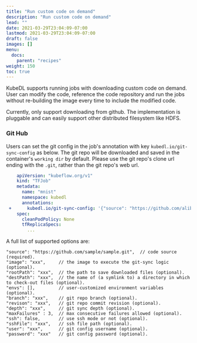 ```yaml
---
title: "Run custom code on demand"
description: "Run custom code on demand"
lead: ""
date: 2021-03-29T23:04:09-07:00
lastmod: 2021-03-29T23:04:09-07:00
draft: false
images: []
menu:
  docs:
    parent: "recipes"
weight: 150
toc: true
---
```


KubeDL supports running jobs with downloading custom code on demand.
User can modify the code, reference the code repository and run the jobs without re-building the image every time to include the modified code.

Currently, only support downloading from github. The implementation is pluggable and can easily support other distributed filesystem like HDFS.

### Git Hub

Users can set the git config in the job's annotation with key `kubedl.io/git-sync-config` as below. The git repo will be
downloaded and saved in the container's `working dir` by default. Please use the git repo's clone url ending with the `.git`,
rather than the git repo's web url.

```yaml
    apiVersion: "kubeflow.org/v1"
    kind: "TFJob"
    metadata:
      name: "mnist"
      namespace: kubedl
      annotations:
 +      kubedl.io/git-sync-config: '{"source": "https://github.com/alibaba/kubedl.git" }'
    spec:
      cleanPodPolicy: None
      tfReplicaSpecs:
        ...
```


A full list of supported options are:

```json5
"source": "https://github.com/sample/sample.git",  // code source (required).
"image": "xxx",     // the image to execute the git-sync logic (optional).
"rootPath": "xxx",  // the path to save downloaded files (optional).
"destPath": "xxx",  // the name of (a symlink to) a directory in which to check-out files (optional).
"envs": [],         // user-customized environment variables (optional).
"branch": "xxx",    // git repo branch (optional).
"revison": "xxx",   // git repo commit revision (optional).
"depth": "xxx",     // git sync depth (optional).
"maxFailures" : 3,  // max consecutive failures allowed (optional).
"ssh": false,       // use ssh mode or not (optional).
"sshFile": "xxx",   // ssh file path (optional).
"user": "xxx",      // git config username (optional).
"password": "xxx"   // git config password (optional).
```
